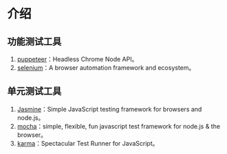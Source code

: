 # 介绍

## 功能测试工具

1. [puppeteer](https://github.com/GoogleChrome/puppeteer)：Headless Chrome Node API。
2. [selenium](https://github.com/SeleniumHQ/selenium)：A browser automation framework and ecosystem。

## 单元测试工具

1. [Jasmine](https://github.com/jasmine/jasmine)：Simple JavaScript testing framework for browsers and node.js。
2. [mocha](https://github.com/mochajs/mocha)：simple, flexible, fun javascript test framework for node.js & the browser。
3. [karma](https://github.com/karma-runner/karma)：Spectacular Test Runner for JavaScript。

